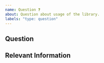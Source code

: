 ```yaml
---
name: Question ❓
about: Question about usage of the library.
labels: "type: question"
---
```


<!--
Thank you for using `✨ polished` in your project. Submitting questions helps us ensure our documentation is accurate and helps others who may have similar questions. Be sure to search issues before submitting.

Please fill out this template with all the information you have so we can
best answer your question.
-->

## Question

<!-- Please provide a detailed question. -->

## Relevant Information

<!-- Please provide any relevant information or code samples related to your question. -->
